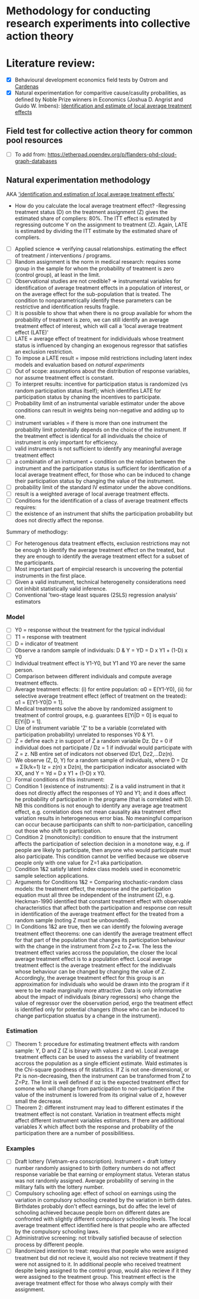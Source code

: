 # Methodology for conducting research experiments into collective action theory

# Literature review:
 - [x] Behavioural development economics field tests by Ostrom and [Cardenas](https://scholar.google.com.co/citations?user=yfeFFpIAAAAJ&hl=en)
 - [x] Natural experimentation for comparitive cause/casulity probailities, as defined by Noble Prize winners in Economics (Joshua D. Angrist and Guido W. Imbens): [Identification and estimate of local average treatment effects](https://www.nber.org/system/files/working_papers/t0118/t0118.pdf)

## Field test for collective action theory for common pool resources

 - [ ] To add from: https://etherpad.opendev.org/p/flanders-phd-cloud-graph-databases

## Natural experimentation methodology
AKA ['identification and estimation of local average treatment effects'](https://www.nber.org/system/files/working_papers/t0118/t0118.pdf)

 - How do you calculate the local average treatment effect?
   -Regressing treatment status (D) on the treatment assignment (Z) gives the estimated share of compliers: 80%. The ITT effect is estimated by regressing outcome Y on the assignment to treatment (Z). Again, LATE is estimated by dividing the ITT estimate by the estimated share of compliers.

  - [ ] Applied science => verifying causal relationships.  estimating the effect of treatment / interventions / programs.
  - [ ] Random assignment is the norm in medical research: requires some group in the sample for whom the probability of treatment is zero (control group), at least in the limit.
  - [ ] Observational studies are not credible? => instrumental variables for identification of average treatment effects in a population of interest, or on the average effect for the sub-population that is treated.  The condition to nonparametrically identify these parameters can be restrictive and identification results fragile. 
  - [ ] It is possible to show that when there is no group available for whom the probability of treatment is zero, we can still identify an average treatment effect of interest, which will call a 'local average treatment effect (LATE)'
  - [ ] LATE = average effect of treatment for indidividuals whose treatment status is influenced by changing an exogenous regressor that satisfies an exclusion restriction.
  - [ ] To impose a LATE result = impose mild restrictions including latent index models and evaluation based on _natural experiments_
  - [ ] Out of scope: assumptions about the distribution of response variables, nor assume treatment effect is constant.
  - [ ] To interpret results: incentive for participation status is randomized (vs random participation status itself); which identifies LATE for participation status by chaning the incentives to participate.
  - [ ] Probability limit of an instrumental variable estimator under the above conditions can result in weights being non-negative and adding up to one.
  - [ ] instrument variables = if there is more than one instrument the probability limit potenitally depends on the choice of the instrument.  If the treatment effect is identical for all individuals the choice of instrument is only important for efficiency.
  - [ ] valid instruments is not sufficient to identify any meaningful average treatment effect
  - [ ] a combinatin of an instrument + condition on the relation between the instrument and the participation status is sufficient for identification of a local average treatment effect, for those who can be induced to change their participation status by changing the value of the instrument.
  - [ ] probability limit of the standard IV estimator under the above conditions.
  - [ ] result is a weighted average of local average treatment effects.
  - [ ] Conditions for the identification of a class of average treatment effects requires:
  - [ ] the existence of an instrument that shifts the participation probability but does not directly affect the reponse.  

Summary of methodlogy:
  - [ ] For heterogenous data treatment effects, exclusion restrictions may not be enough to identify the average treatment effect on the treated, but they are enough to identify the average treatment effect for a subset of the participants.
  - [ ] Most important part of empircial research is uncovering the potential instruments in the first place.
  - [ ] Given a valid instrument, technical heterogeneity considerations need not inhibit statistically valid inference.
  - [ ] Conventional 'two-stage least squares (2SLS) regression analysis' estimators
 
 ### Model
  - [ ] Y0 = response without the treatment for the typical individual
  - [ ] T1 = response with treatment
  - [ ] D = indicator of treatment
  - [ ] Observe a random sample of individuals: D & Y = YD = D x Y1 + (1-D) x Y0
  - [ ] Individual treatment effect is Y1-Y0, but Y1 and Y0 are never the same person.
  - [ ] Comparison between different individuals and compute average treatment effects.
  - [ ] Average treatment effects: (i) for entire population: α0 = E(Y1-Y0), (ii) for selective average treatment effect (effect of treatment on the treated): α1 = E[Y1-Y0|D = 1].
  - [ ] Medical treatments solve the above by randomized assigment to treatment of control groups, e.g. guarantees E[Yi|D = 0] is equal to E[Yi|D = 1].
  - [ ] Use of instrument variable 'Z' to be a variable (correlated with participation probability) unrelated to responses Y0 & Y1.
  - [ ] Z = define each z in support of Z a random variable Dz.  Dz = 0 if individual does not participate / Dz = 1 if indivudal would participate with Z = z.  NB entire set of indicators not observed (Dz1, Dz2,...Dz(n).
  - [ ] We observe (Z, D, Y) for a random sample of individuals, where D = Dz = Σ(k/k=1) Iz = z(n) x Dz(n), the participation indicator associated with XX, and Y = Yd = D x Y1 + (1-D) x Y0.
  - [ ] Formal conditions of this instrument:
  - [ ] Condition 1 (existence of instruments): Z is a valid instrument in that it does not directly affect the responses of Y0 and Y1; and it does affect he probability of participation in the programe (that is correlated with D). NB this conditions is not enough to identify any average age treatment effect, e.g. correlation does not mean causality aka treatment effect variation results in heterogeneous error bias.  No meaningful comparison can occur because participants can shift to non-participation, cancelling out those who shift to participation.
  - [ ] Condition 2 (monotonicity): condition to ensure that the instrument affects the participation of selection decision in a monotone way, e.g. if people are likely to participate, then anyone who would participate must also participate.  This condition cannot be verified because we observe people only with one value for Z=1 aka participation.
  - [ ] Condition 1&2 satisfy latent index class models used in econometric sample selection applications.  
  - [ ] Arguments for Conditions 1&2 = Comparing stochastic-random class models: the treatment effect, the response and the participation equation must all three be independent of the instrument (Z), e.g. Heckman-1990 identified that constant treatment effect with observable characteristics that affect both the participation and response _can_ result in identification of the average treatment effect for the treated from a random sample (noting Z must be unbounded).
  - [ ] In Conditions 1&2 are true, then we can identify the folowing average treatment effect theorems: one can identify the average treatment effect for that part of the population that changes its participation behaviour with the change in the instrument from Z=z to Z=w.  The less the treatment effect varies accross the population, the closer the local average treatment effect is to a population effect.  Local average treatment effect is the average treatment effect for the indidivuals whose behaviour can be changed by changing the value of Z. Accordingly, the average treatment effect for this group is an approximation for individuals who would be drawn into the program if it were to be made marginally more attractive.  Data is only informative about the impact of individuals (binary regressors) who change the value of regressor over the observation period, ergo the treatment effect is identified only for potential changers (those who can be induced to change particpation stuatus by a change in the instrument).

### Estimation
 - [ ] Theorem 1: procedure for estimating treatment effects with random sample: Y, D and Z (Z is binary with values z and w).  Local average treatment effects can be used to assess the variability of treatment accross the population as a single efficient estimate.  Wald estimates is the Chi-square goodness of fit statistics.  If Z is not one-dimensional, or Pz is non-decreasing, then the instrument can be transformed from Z to Z=Pz.   The limit is well defined if αz is the expected treatment effect for somone who will change from participation to non-participation if the value of the instrument is lowered from its original value of z, however small the decrease.
 - [ ] Theorem 2: different instrument may lead to different estimates if the treatment effect is not constant. Variation in treatment effects might affect different instrument variables estimators.  If there are additional variables X which affect both the response and probability of the participation there are a number of possibilitiess.
 
 ### Examples
  - [ ] Draft lottery (Vietnam-era conscription).  Instrument = draft lottery number randomly assigned to birth (lottery numbers do not affect response variable be that earning or employment status.  Veteran status was not randomly assigned. Average probability of serving in the military falls with the lottery number. 
  - [ ] Compulsory schooling age: effect of school on earnings using the variation in compulsory schooling created by the variation in birth dates.  Birthdates probably don't effect earnings, but do affec the level of schooling achieved because people born on different dates are confronted with slightly different compulsory schooling levels.  The local average treatment effect identified here is that people who are affected by the compulsory schooling laws.
  - [ ] Administrative screening: not tribvally satisfied because of selection process by different people.
  - [ ] Randomized intention to treat: requires that poeple who were assigned treatment but did not recieve it, would also not recieve treatment if they were not assigned to it.  In additional people who received treatment despite being assigned to the control group, would also recieve if it they were assigned to the treatment group.  This treatment effect is the average treatment effect for those who always comply with their assignment.
